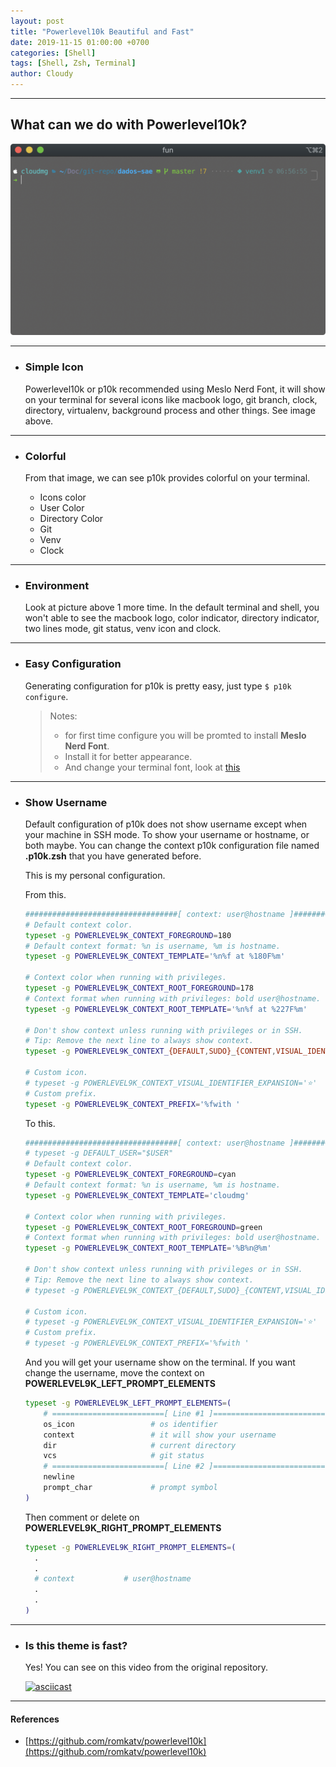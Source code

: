 ```yaml
---
layout: post
title: "Powerlevel10k Beautiful and Fast"
date: 2019-11-15 01:00:00 +0700
categories: [Shell]
tags: [Shell, Zsh, Terminal]
author: Cloudy
---
```


---

## What can we do with Powerlevel10k?

![](/assets/images/2019/10/15/p10k1.png)

---

- ### Simple Icon

  Powerlevel10k or p10k recommended using Meslo Nerd Font, it will show on your terminal for several icons like macbook logo, git branch, clock, directory, virtualenv, background process and other things. See image above.

---

- ### Colorful

  From that image, we can see p10k provides colorful on your terminal.

  - Icons color
  - User Color
  - Directory Color
  - Git
  - Venv
  - Clock

---

- ### Environment
  
  Look at picture above 1 more time. In the default terminal and shell, you won't able to see the macbook logo, color indicator, directory indicator, two lines mode, git status, venv icon and clock.

---

- ### Easy Configuration
  
  Generating configuration for p10k is pretty easy, just type `$ p10k configure`.

  <!-- Embedded video will be here. -->

  > Notes: 
  > - for first time configure you will be promted to install __Meslo Nerd Font__.
  > - Install it for better appearance.
  > - And change your terminal font, look at [this](https://github.com/romkatv/powerlevel10k/blob/master/README.md#fonts)

---

- ### Show Username
  
  Default configuration of p10k does not show username except when your machine in SSH mode. 
  To show your username or hostname, or both maybe. You can change the context p10k configuration file named __.p10k.zsh__ that you have generated before.

  This is my personal configuration.

  From this.

  ```sh
  ##################################[ context: user@hostname ]##################################
  # Default context color.
  typeset -g POWERLEVEL9K_CONTEXT_FOREGROUND=180
  # Default context format: %n is username, %m is hostname.
  typeset -g POWERLEVEL9K_CONTEXT_TEMPLATE='%n%f at %180F%m'

  # Context color when running with privileges.
  typeset -g POWERLEVEL9K_CONTEXT_ROOT_FOREGROUND=178
  # Context format when running with privileges: bold user@hostname.
  typeset -g POWERLEVEL9K_CONTEXT_ROOT_TEMPLATE='%n%f at %227F%m'

  # Don't show context unless running with privileges or in SSH.
  # Tip: Remove the next line to always show context.
  typeset -g POWERLEVEL9K_CONTEXT_{DEFAULT,SUDO}_{CONTENT,VISUAL_IDENTIFIER}_EXPANSION=

  # Custom icon.
  # typeset -g POWERLEVEL9K_CONTEXT_VISUAL_IDENTIFIER_EXPANSION='⭐'
  # Custom prefix.
  typeset -g POWERLEVEL9K_CONTEXT_PREFIX='%fwith '
  ```

  To this.

  ```sh
  ##################################[ context: user@hostname ]##################################
  # typeset -g DEFAULT_USER="$USER"
  # Default context color.
  typeset -g POWERLEVEL9K_CONTEXT_FOREGROUND=cyan
  # Default context format: %n is username, %m is hostname.
  typeset -g POWERLEVEL9K_CONTEXT_TEMPLATE='cloudmg'

  # Context color when running with privileges.
  typeset -g POWERLEVEL9K_CONTEXT_ROOT_FOREGROUND=green
  # Context format when running with privileges: bold user@hostname.
  typeset -g POWERLEVEL9K_CONTEXT_ROOT_TEMPLATE='%B%n@%m'

  # Don't show context unless running with privileges or in SSH.
  # Tip: Remove the next line to always show context.
  # typeset -g POWERLEVEL9K_CONTEXT_{DEFAULT,SUDO}_{CONTENT,VISUAL_IDENTIFIER}_EXPANSION=

  # Custom icon.
  # typeset -g POWERLEVEL9K_CONTEXT_VISUAL_IDENTIFIER_EXPANSION='⭐'
  # Custom prefix.
  # typeset -g POWERLEVEL9K_CONTEXT_PREFIX='%fwith '
  ```

  And you will get your username show on the terminal. If you want change the username, move the context on __POWERLEVEL9K_LEFT_PROMPT_ELEMENTS__

  ```sh
  typeset -g POWERLEVEL9K_LEFT_PROMPT_ELEMENTS=(
      # =========================[ Line #1 ]=========================
      os_icon                 # os identifier
      context                 # it will show your username
      dir                     # current directory
      vcs                     # git status
      # =========================[ Line #2 ]=========================
      newline
      prompt_char             # prompt symbol
  )
  ```

  Then comment or delete on __POWERLEVEL9K_RIGHT_PROMPT_ELEMENTS__
  ```sh
  typeset -g POWERLEVEL9K_RIGHT_PROMPT_ELEMENTS=(
    .
    .
    # context           # user@hostname
    .
    .
  )
  ```

---

- ### Is this theme is fast?
  
  Yes! You can see on this video from the original repository.

  [![asciicast](https://asciinema.org/a/NHRjK3BMePw66jtRVY2livHwZ.svg)](https://asciinema.org/a/NHRjK3BMePw66jtRVY2livHwZ)

---

#### References
- [https://github.com/romkatv/powerlevel10k](https://github.com/romkatv/powerlevel10k)